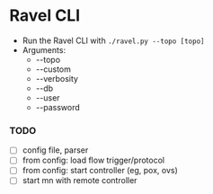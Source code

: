 # Ravel CLI

* Run the Ravel CLI with `./ravel.py --topo [topo]`
* Arguments:
  * --topo
  * --custom
  * --verbosity
  * --db
  * --user
  * --password

### TODO
- [ ] config file, parser
- [ ] from config: load flow trigger/protocol
- [ ] from config: start controller (eg, pox, ovs) 
- [ ] start mn with remote controller
